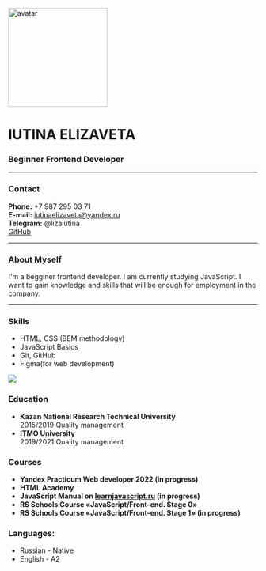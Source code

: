 [<img align="center" alt="avatar" width="200px" src='https://sun9-82.userapi.com/impg/qUJRdcssTVH9NYykRpu73tbp1QmURQMWsI_zzg/lnc1hawMC8I.jpg?size=810x1080&quality=95&sign=119ac69fed9da1c02173d106a99f10b0&type=album'/>](https://sun9-82.userapi.com/impg/qUJRdcssTVH9NYykRpu73tbp1QmURQMWsI_zzg/lnc1hawMC8I.jpg?size=810x1080&quality=95&sign=119ac69fed9da1c02173d106a99f10b0&type=album)

# IUTINA ELIZAVETA

### Beginner Frontend Developer

---

### Contact

**Phone:** +7 987 295 03 71
<br>
**E-mail:** iutinaelizaveta@yandex.ru
<br>
**Telegram:** @lizaiutina
<br>
[GitHub](https://github.com/elizavetaiutina)

---

### About Myself

I'm a begginer frontend developer. I am currently studying JavaScript. I want to gain knowledge and skills that will be enough for employment in the company.

---

### Skills

- HTML, CSS (BEM methodology)
- JavaScript Basics
- Git, GitHub
- Figma(for web development)

<img src='https://www.codewars.com/users/iutinael/badges/small'>

### Education

- **Kazan National Research Technical University**<br>
  2015/2019 Quality management
- **ITMO University**<br>
  2019/2021 Quality management

### Courses

- **Yandex Practicum Web developer 2022 (in progress)**
- **HTML Academy**<br>
- **JavaScript Manual on [learnjavascript.ru](https://learn.javascript.ru/) (in progress)**
- **RS Schools Course «JavaScript/Front-end. Stage 0»**
- **RS Schools Course «JavaScript/Front-end. Stage 1» (in progress)**

### Languages:

- Russian \- Native
- English \- A2
